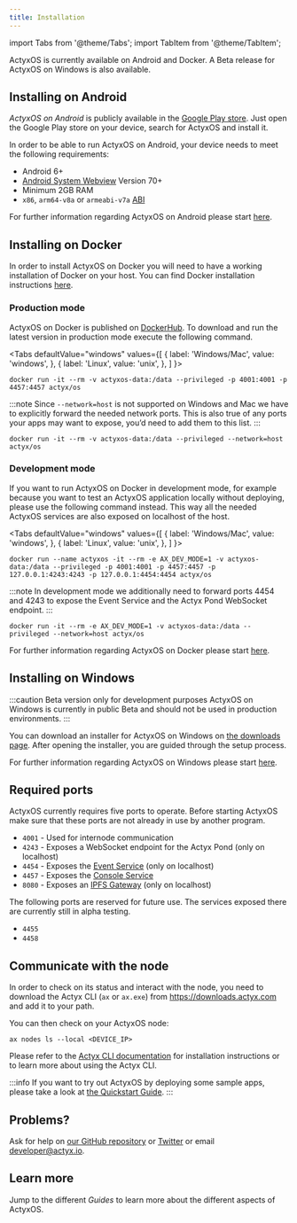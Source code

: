 ```yaml
---
title: Installation
---
```


import Tabs from '@theme/Tabs';
import TabItem from '@theme/TabItem';

ActyxOS is currently available on Android and Docker.
A Beta release for ActyxOS on Windows is also available.

## Installing on Android

_ActyxOS on Android_ is publicly available in the [Google Play store](https://play.google.com/store/apps/details?id=com.actyx.os.android).
Just open the Google Play store on your device, search for ActyxOS and install it.

In order to be able to run ActyxOS on Android, your device needs to meet the following requirements:

- Android 6+
- [Android System Webview](https://play.google.com/store/apps/details?id=com.google.android.webview) Version 70+
- Minimum 2GB RAM
- `x86`, `arm64-v8a` or `armeabi-v7a` [ABI](https://developer.android.com/ndk/guides/abis.html#sa)

For further information regarding ActyxOS on Android please start [here](/os/advanced-guides/actyxos-on-android.md).

## Installing on Docker

In order to install ActyxOS on Docker you will need to have a working installation of Docker on your host.
You can find Docker installation instructions [here](https://docs.docker.com/get-docker/).

### Production mode

ActyxOS on Docker is published on [DockerHub](https://hub.docker.com/r/actyx/os). To download and run the latest version in production mode execute the following command.

<Tabs
  defaultValue="windows"
  values={[
    { label: 'Windows/Mac', value: 'windows', },
    { label: 'Linux', value: 'unix', },
  ]
}>
<TabItem value="windows">

```
docker run -it --rm -v actyxos-data:/data --privileged -p 4001:4001 -p 4457:4457 actyx/os
```

:::note
Since `--network=host` is not supported on Windows and Mac we have to explicitly forward the needed network ports.
This is also true of any ports your apps may want to expose, you’d need to add them to this list.
:::

</TabItem>
<TabItem value="unix">

```
docker run -it --rm -v actyxos-data:/data --privileged --network=host actyx/os
```

</TabItem>
</Tabs>

### Development mode

If you want to run ActyxOS on Docker in development mode, for example because you want to test an ActyxOS application locally without deploying, please use the following command instead. This way all the needed ActyxOS services are also exposed on localhost of the host.

<Tabs
  defaultValue="windows"
  values={[
    { label: 'Windows/Mac', value: 'windows', },
    { label: 'Linux', value: 'unix', },
  ]
}>
<TabItem value="windows">

```
docker run --name actyxos -it --rm -e AX_DEV_MODE=1 -v actyxos-data:/data --privileged -p 4001:4001 -p 4457:4457 -p 127.0.0.1:4243:4243 -p 127.0.0.1:4454:4454 actyx/os
```

:::note
In development mode we additionally need to forward ports 4454 and 4243 to expose the Event Service and the Actyx Pond WebSocket endpoint.
:::

</TabItem>
<TabItem value="unix">

```
docker run -it --rm -e AX_DEV_MODE=1 -v actyxos-data:/data --privileged --network=host actyx/os
```

</TabItem>
</Tabs>

For further information regarding ActyxOS on Docker please start [here](/os/advanced-guides/actyxos-on-docker.md).

## Installing on Windows

:::caution Beta version only for development purposes
ActyxOS on Windows is currently in public Beta and should not be used in production environments.
:::

You can download an installer for ActyxOS on Windows on [the downloads page](https://downloads.actyx.com/). After opening the installer, you are guided through the setup process.

For further information regarding ActyxOS on Windows please start [here](/os/advanced-guides/actyxos-on-windows.md).

## Required ports

ActyxOS currently requires five ports to operate.
Before starting ActyxOS make sure that these ports are not already in use by another program.

- `4001` - Used for internode communication
- `4243` - Exposes a WebSocket endpoint for the Actyx Pond (only on localhost)
- `4454` - Exposes the [Event Service](/os/api/event-service.md) (only on localhost)
- `4457` - Exposes the [Console Service](/os/api/console-service.md)
- `8080` - Exposes an [IPFS Gateway](https://docs.ipfs.io/concepts/ipfs-gateway/) (only on localhost)

The following ports are reserved for future use.
The services exposed there are currently still in alpha testing.

- `4455`
- `4458`

## Communicate with the node

In order to check on its status and interact with the node, you need to download the Actyx CLI (`ax` or `ax.exe`) from <https://downloads.actyx.com> and add it to your path.

You can then check on your ActyxOS node:

```
ax nodes ls --local <DEVICE_IP>
```

Please refer to the [Actyx CLI documentation](/docs/cli/getting-started) for installation instructions or to learn more about using the Actyx CLI.

:::info
If you want to try out ActyxOS by deploying some sample apps, please take a look at [the Quickstart Guide](../../learn-actyx/quickstart.md#run-the-app-in-dev-mode).
:::

## Problems?

Ask for help on [our GitHub repository](https://github.com/actyx/quickstart) or [Twitter](https://twitter.com/actyx) or email developer@actyx.io.

## Learn more

Jump to the different _Guides_ to learn more about the different aspects of ActyxOS.

